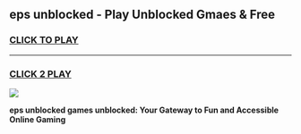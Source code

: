 
## eps unblocked - Play Unblocked Gmaes & Free
<h3>
<a href="https://news.freeplayer.one?title=eps_unblocked&ref=16F">CLICK TO PLAY</a></h3>
<hr>

<h3>
<a href="https://news.freeplayer.one?title=eps_unblocked&ref=16F">CLICK 2 PLAY</a>
  
</h3>

<a href="https://news.freeplayer.one?title=eps_unblocked&ref=16F/"><img src="https://clearcache.store/games.png"></a>


**eps unblocked games unblocked: Your Gateway to Fun and Accessible Online Gaming**
